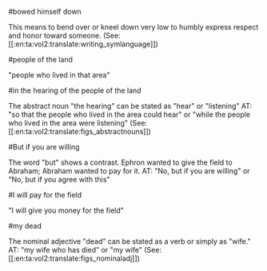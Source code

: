 #bowed himself down

This means to bend over or kneel down very low to humbly express respect and honor toward someone. (See: [[:en:ta:vol2:translate:writing_symlanguage]])

#people of the land

"people who lived in that area"

#in the hearing of the people of the land

The abstract noun "the hearing" can be stated as "hear" or "listening" AT: "so that the people who lived in the area could hear" or  "while the people who lived in the area were listening" (See: [[:en:ta:vol2:translate:figs_abstractnouns]])

#But if you are willing

The word "but" shows a contrast. Ephron wanted to give the field to Abraham; Abraham wanted to pay for it. AT: "No, but if you are willing" or "No, but if you agree with this"

#I will pay for the field

"I will give you money for the field"

#my dead

The nominal adjective "dead" can be stated as a verb or simply as "wife." AT: "my wife who has died" or "my wife" (See: [[:en:ta:vol2:translate:figs_nominaladj]])